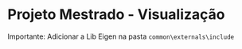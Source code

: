 # Projeto Mestrado - Visualização

Importante: Adicionar a Lib Eigen na pasta `common\externals\include`
